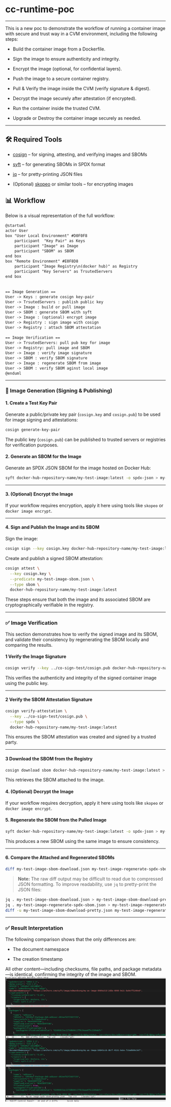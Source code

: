 # cc-runtime-poc

---

This is a new poc to demonstrate the workflow of running a container image with secure and trust way in a CVM environment, including the following steps:

- Build the container image from a Dockerfile.

- Sign the image to ensure authenticity and integrity.

- Encrypt the image (optional, for confidential layers).

- Push the image to a secure container registry.

- Pull & Verify the image inside the CVM (verify signature & digest).

- Decrypt the image securely after attestation (if encrypted).

- Run the container inside the trusted CVM.

- Upgrade or Destroy the container image securely as needed.

---

## 🛠️ Required Tools

- [cosign](https://github.com/sigstore/cosign) – for signing, attesting, and verifying images and SBOMs
    
- [syft](https://github.com/anchore/syft) – for generating SBOMs in SPDX format
    
- [jq](https://stedolan.github.io/jq/) – for pretty-printing JSON files
    
- (Optional) [skopeo](https://github.com/containers/skopeo) or similar tools – for encrypting images
    


## 📊 Workflow 

Below is a visual representation of the full workflow:

```plantuml
@startuml
actor User
box "User Local Environment" #D0F0F8
    participant  "Key Pair" as Keys
    participant "Image" as Image
    participant "SBOM" as SBOM
end box
box "Remote Environment" #E0F8D8
    participant "Image Registry\n(docker hub)" as Registry
    participant "Key Servers" as TrsutedServers
end box


== Image Generation ==
User -> Keys : generate cosign key-pair
User -> TrsutedServers : publish public key
User -> Image : build or pull image
User -> SBOM : generate SBOM with syft
User -> Image : (optional) encrypt image
User -> Registry : sign image with cosign
User -> Registry : attach SBOM attestation

== Image Verification ==
User -> TrsutedServers: pull pub key for image
User -> Registry: pull image and SBOM 
User -> Image : verify image signature
User -> SBOM : verify SBOM signature
User -> Image : regenerate SBOM from image
User -> SBOM : verify SBOM aginst local image
@enduml
```

---

### 🔐 Image Generation (Signing & Publishing)
#### 1. Create a Test Key Pair

Generate a public/private key pair (`cosign.key` and `cosign.pub`) to be used for image signing and attestations:

```bash
cosign generate-key-pair
```
The public key (`cosign.pub`) can be published to trusted servers or registries for verification purposes.


#### 2. Generate an SBOM for the Image

Generate an SPDX JSON SBOM for the image hosted on Docker Hub:

```bash
syft docker-hub-repository-name/my-test-image:latest -o spdx-json > my-test-image-sbom.json
```

---

#### 3. (Optional) Encrypt the Image

If your workflow requires encryption, apply it here using tools like `skopeo` or `docker image encrypt`.

---

#### 4. Sign and Publish the Image and its SBOM

Sign the image:

```bash
cosign sign --key cosign.key docker-hub-repository-name/my-test-image:latest
```

Create and publish a signed SBOM attestation:

```bash
cosign attest \
  --key cosign.key \
  --predicate my-test-image-sbom.json \
  --type sbom \
  docker-hub-repository-name/my-test-image:latest
```

These steps ensure that both the image and its associated SBOM are cryptographically verifiable in the registry.

---

### ✅ Image Verification

This section demonstrates how to verify the signed image and its SBOM, and validate their consistency by regenerating the SBOM locally and comparing the results.

#### 1 Verify the Image Signature

```bash
cosign verify --key ../co-sign-test/cosign.pub docker-hub-repository-name/my-test-image:latest
```

This verifies the authenticity and integrity of the signed container image using the public key.

---

#### 2 Verify the SBOM Attestation Signature

```bash
cosign verify-attestation \
  --key ../co-sign-test/cosign.pub \
  --type spdx \
  docker-hub-repository-name/my-test-image:latest
```

This ensures the SBOM attestation was created and signed by a trusted party.

---

#### 3 Download the SBOM from the Registry

```bash
cosign download sbom docker-hub-repository-name/my-test-image:latest > my-test-image-sbom-download.json
```

This retrieves the SBOM attached to the image.

#### 4. (Optional) Decrypt the Image

If your workflow requires decryption, apply it here using tools like `skopeo` or `docker image encrypt`.

#### 5. Regenerate the SBOM from the Pulled Image

```bash
syft docker-hub-repository-name/my-test-image:latest -o spdx-json > my-test-image-regenerate-spdx-sbom.json
```

This produces a new SBOM using the same image to ensure consistency.

---

#### 6. Compare the Attached and Regenerated SBOMs

```bash
diff my-test-image-sbom-download.json my-test-image-regenerate-spdx-sbom.json
```

> **Note:** The raw diff output may be difficult to read due to compressed JSON formatting. To improve readability, use `jq` to pretty-print the JSON files:

```bash
jq . my-test-image-sbom-download.json > my-test-image-sbom-download-pretty.json
jq . my-test-image-regenerate-spdx-sbom.json > my-test-image-regenerate-spdx-sbom-pretty.json
diff -u my-test-image-sbom-download-pretty.json my-test-image-regenerate-spdx-sbom-pretty.json
```

---

### ✅ Result Interpretation

The following comparison shows that the only differences are:

- The document namespace
    
- The creation timestamp
    

All other content—including checksums, file paths, and package metadata—is identical, confirming the integrity of the image and SBOM.
![alt text](./images/sbom_diff.png)
